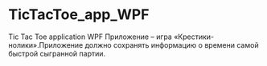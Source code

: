 # TicTacToe_app_WPF
Tic Tac Toe application WPF
Приложение – игра «Крестики-нолики».Приложение должно сохранять информацию о времени самой быстрой сыгранной партии.

